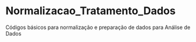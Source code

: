 # Normalizacao_Tratamento_Dados
Códigos básicos para normalização e preparação de dados para Análise de Dados
